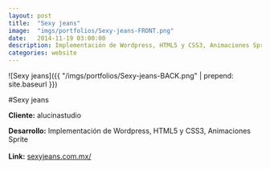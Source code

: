 ```yaml
---
layout:	post
title:	"Sexy jeans"
image:	"imgs/portfolios/Sexy-jeans-FRONT.png"
date:   2014-11-19 03:00:00
description: Implementación de Wordpress, HTML5 y CSS3, Animaciones Sprite
categories: website
---
```

![Sexy jeans]({{ "/imgs/portfolios/Sexy-jeans-BACK.png" | prepend: site.baseurl }})

#Sexy jeans

**Cliente:** alucinastudio

**Desarrollo:** Implementación de Wordpress, HTML5 y CSS3, Animaciones Sprite
<br><br>
**Link:**
<a class="link" href="http://sexyjeans.com.mx/" target="blank"> sexyjeans.com.mx/</a>